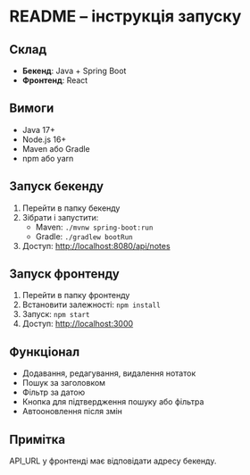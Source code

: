 # README – інструкція запуску

## Склад
- **Бекенд**: Java + Spring Boot  
- **Фронтенд**: React

## Вимоги
- Java 17+  
- Node.js 16+  
- Maven або Gradle  
- npm або yarn

## Запуск бекенду
1. Перейти в папку бекенду  
2. Зібрати і запустити:
   - Maven: `./mvnw spring-boot:run`  
   - Gradle: `./gradlew bootRun`  
3. Доступ: [http://localhost:8080/api/notes](http://localhost:8080/api/notes)

## Запуск фронтенду
1. Перейти в папку фронтенду  
2. Встановити залежності: `npm install`  
3. Запуск: `npm start`  
4. Доступ: [http://localhost:3000](http://localhost:3000)

## Функціонал
- Додавання, редагування, видалення нотаток  
- Пошук за заголовком  
- Фільтр за датою  
- Кнопка для підтвердження пошуку або фільтра  
- Автооновлення після змін  

## Примітка
API_URL у фронтенді має відповідати адресу бекенду.
